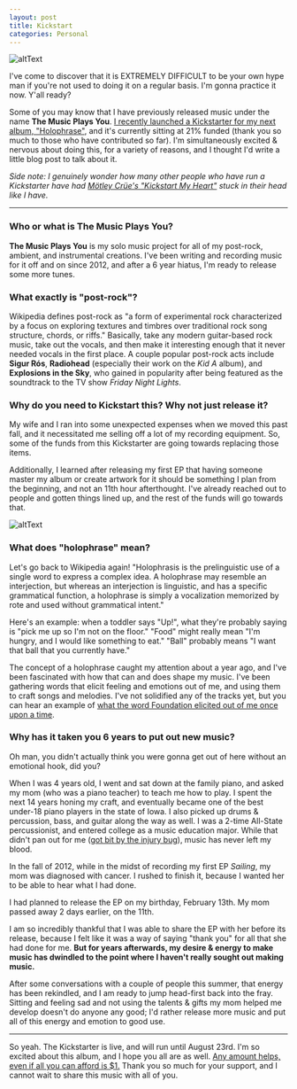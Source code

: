 ```yaml
---
layout: post
title: Kickstart
categories: Personal
---
```


![altText][headerImg]

I've come to discover that it is EXTREMELY DIFFICULT to be your own hype man if you're not used to doing it on a regular basis. I'm gonna practice it now. Y'all ready?

Some of you may know that I have previously released music under the name **The Music Plays You**. [I recently launched a Kickstarter for my next album, "Holophrase"][kickstarter], and it's currently sitting at 21% funded (thank you so much to those who have contributed so far). I'm simultaneously excited & nervous about doing this, for a variety of reasons, and I thought I'd write a little blog post to talk about it.

<!-- more -->

*Side note: I genuinely wonder how many other people who have run a Kickstarter have had [Mötley Crüe's "Kickstart My Heart"][kickstart] stuck in their head like I have.*

---

### Who or what is The Music Plays You?

**The Music Plays You** is my solo music project for all of my post-rock, ambient, and instrumental creations. I've been writing and recording music for it off and on since 2012, and after a 6 year hiatus, I'm ready to release some more tunes.

### What exactly is "post-rock"?

Wikipedia defines post-rock as "a form of experimental rock characterized by a focus on exploring textures and timbres over traditional rock song structure, chords, or riffs." Basically, take any modern guitar-based rock music, take out the vocals, and then make it interesting enough that it never needed vocals in the first place. A couple popular post-rock acts include **Sigur Rós**, **Radiohead** (especially their work on the *Kid A* album), and **Explosions in the Sky**, who gained in popularity after being featured as the soundtrack to the TV show *Friday Night Lights*.

### Why do you need to Kickstart this? Why not just release it?

My wife and I ran into some unexpected expenses when we moved this past fall, and it necessitated me selling off a lot of my recording equipment. So, some of the funds from this Kickstarter are going towards replacing those items.

Additionally, I learned after releasing my first EP that having someone master my album or create artwork for it should be something I plan from the beginning, and not an 11th hour afterthought. I've already reached out to people and gotten things lined up, and the rest of the funds will go towards that.

![altText][midImg]

### What does "holophrase" mean?

Let's go back to Wikipedia again! "Holophrasis is the prelinguistic use of a single word to express a complex idea. A holophrase may resemble an interjection, but whereas an interjection is linguistic, and has a specific grammatical function, a holophrase is simply a vocalization memorized by rote and used without grammatical intent."

Here's an example: when a toddler says "Up!", what they're probably saying is "pick me up so I'm not on the floor." "Food" might really mean "I'm hungry, and I would like something to eat." "Ball" probably means "I want that ball that you currently have."

The concept of a holophrase caught my attention about a year ago, and I've been fascinated with how that can and does shape my music. I've been gathering words that elicit feeling and emotions out of me, and using them to craft songs and melodies. I've not solidified any of the tracks yet, but you can hear an example of [what the word Foundation elicited out of me once upon a time][foundation].

### Why has it taken you 6 years to put out new music?

Oh man, you didn't actually think you were gonna get out of here without an emotional hook, did you?

When I was 4 years old, I went and sat down at the family piano, and asked my mom (who was a piano teacher) to teach me how to play. I spent the next 14 years honing my craft, and eventually became one of the best under-18 piano players in the state of Iowa. I also picked up drums & percussion, bass, and guitar along the way as well. I was a 2-time All-State percussionist, and entered college as a music education major. While that didn't pan out for me ([got bit by the injury bug][rerouting]), music has never left my blood.

In the fall of 2012, while in the midst of recording my first EP *Sailing*, my mom was diagnosed with cancer. I rushed to finish it, because I wanted her to be able to hear what I had done.

I had planned to release the EP on my birthday, February 13th. My mom passed away 2 days earlier, on the 11th.

I am so incredibly thankful that I was able to share the EP with her before its release, because I felt like it was a way of saying "thank you" for all that she had done for me. **But for years afterwards, my desire & energy to make music has dwindled to the point where I haven't really sought out making music.**

After some conversations with a couple of people this summer, that energy has been rekindled, and I am ready to jump head-first back into the fray. Sitting and feeling sad and not using the talents & gifts my mom helped me develop doesn't do anyone any good; I'd rather release more music and put all of this energy and emotion to good use.

---

So yeah. The Kickstarter is live, and will run until August 23rd. I'm so excited about this album, and I hope you all are as well. [Any amount helps, even if all you can afford is $1.][kickstarter] Thank you so much for your support, and I cannot wait to share this music with all of you.


[headerImg]: https://i.imgur.com/nCNlDpp.jpg "The Music Plays You - Holophrase"
[midImg]: https://imgur.com/A1PGBvT.jpg "The Music Plays You - Holophrase"
[kickstarter]: https://www.kickstarter.com/projects/themusicplaysyou/holophrase
[kickstart]: https://youtu.be/CmXWkMlKFkI?t=28
[rerouting]: https://niclake.me/rerouting/
[foundation]: https://soundcloud.com/themusicplaysyou/anchor-yourself-foundation-demo-2

